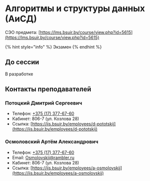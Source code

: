 # Алгоритмы и структуры данных (АиСД)

СЭО предмета: [https://lms.bsuir.by/course/view.php?id=5615](https://lms.bsuir.by/course/view.php?id=5615)

{% hint style="info" %}
&#x20;Экзамен
{% endhint %}

## До сессии

В разработке

## Контакты преподавателей

### Потоцкий Дмитрий Сергеевич

* Телефон: [+375 (17) 377-67-60](tel:+375173776760)
* Кабинет: 806-7 (ул. Козлова 28)
* Ссылка: [https://iis.bsuir.by/employees/d-pototskij](https://iis.bsuir.by/employees/d-pototskij)

### Осмоловский Артём Александрович

* Телефон: [+375 (17) 377-67-60](tel:+375173776760)
* Email: [Osmolovskij@rambler.ru](mailto:Osm%6f%6c%6f%76%73%6bi%6a@%72am%62%6c%65%72%2e%72%75)
* Кабинет: 806-7 (ул. Козлова 28)
* Ссылка: [https://iis.bsuir.by/employees/a-osmolovskij](https://iis.bsuir.by/employees/a-osmolovskij)
